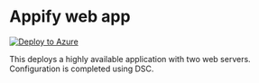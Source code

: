 # Appify web app
[![Deploy to Azure](http://azuredeploy.net/deploybutton.png)](https://azuredeploy.net/)

This deploys a highly available application with two web servers.  Configuration is completed using DSC.
